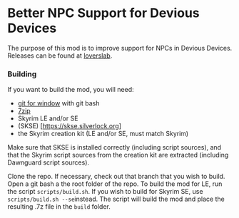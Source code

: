  # Better NPC Support for Devious Devices
 
 The purpose of this mod is to improve support for NPCs in Devious Devices. Releases can be found at [loverslab](https://www.loverslab.com/files/file/13237-better-npc-support-for-devious-devices/).
 
 ### Building
 
 If you want to build the mod, you will need:
 - [git for window](https://git-scm.com/download/win) with git bash
 - [7zip](https://www.7-zip.org)
 - Skyrim LE and/or SE
 - (SKSE) [https://skse.silverlock.org]
 - the Skyrim creation kit (LE and/or SE, must match Skyrim)

Make sure that SKSE is installed correctly (including script sources), and that the Skyrim script sources from the creation kit are extracted (including Dawnguard script sources).

Clone the repo. If necessary, check out that branch that you wish to build. Open a git bash a the root folder of the repo. To build the mod for LE, run the script `scripts/build.sh`. If you wish to build for Skyrim SE, use `scripts/build.sh --se`instead. The script will build the mod and place the resulting .7z file in the `build` folder.
 
 